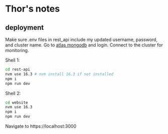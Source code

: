 # Thor's notes
## deployment
Make sure .env files in rest_api include my updated username, password, and cluster name. 
Go to [atlas mongodb](https://www.mongodb.com/atlas/database) and login. Connect to the cluster for monitoring.

Shell 1:
```sh
cd rest-api 
nvm use 16.3 # nvm install 16.3 if not installed
npm i 
npm run dev
```

Shell 2: 
```sh
cd website
nvm use 16.3
npm i 
npm run dev
```

Navigate to https://localhost:3000
